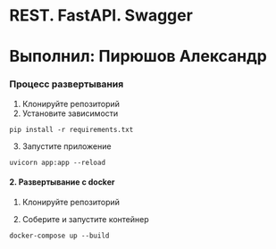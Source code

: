 # REST. FastAPI. Swagger
# Выполнил: Пирюшов Александр

### Процесс развертывания

1. Клонируйте репозиторий
2. Установите зависимости
```
pip install -r requirements.txt
```
3. Запустите приложение
```
uvicorn app:app --reload
```

#### 2. Развертывание с docker

1. Клонируйте репозиторий

2. Соберите и запустите контейнер

```
docker-compose up --build
```
